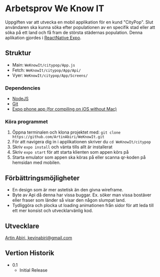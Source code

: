 # Arbetsprov We Know IT

Uppgiften var att utvecka en mobil applikation för en kund "CityPop". Slut användaren ska kunna söka efter populationen av en specifik stad eller att söka på ett land och få fram de största städernas population.
Denna aplikation gjordes i [ReactNative Expo](https://expo.dev/). 

## Struktur
* Main:  `WeKnowIt/citypop/App.js`
* Fetch: `WeKnowIt/citypop/App/Api/`
* Vyer:  `WeKnowIt/citypop/App/Screens/`

### Dependencies

* [NodeJS](https://nodejs.org/en/)
* [Git](https://git-scm.com/downloads)
* [Expo phone app (for compiling on iOS without Mac)](https://apps.apple.com/app/apple-store/id982107779)

### Köra programmet

1. Öppna terminalen och klona projektet med: `git clone https://github.com/ArtinAbiri/WeKnowIt.git`
2. För att navigera dig in i applikationen skriver du `cd WeKnowIt/citypop`
3. Skriv `expo install` och vänta tills allt är installerat
4. Skriv `expo start` för att starta klienten som appen körs på
5. Starta emulator som appen ska köras på eller scanna qr-koden på hemsidan med mobilen.

## Förbättringsmöjligheter
* En design som är mer astetisk än den givna wireframe.
* Byte av Api då denna har vissa buggar. Ex. söker man vissa bostäver eller fraser som länder så visar den någon slumpat land.
* Tydliggöra och plocka ut loading animationen från sidor för att leda till ett mer konsist och utvecklarvänlig kod.

## Utvecklare

[Artin Abiri](https://www.linkedin.com/in/artin-abiri-7673251a4/),[ kevinabiri@gmail.com](kevinabiri@gmail.com)

## Vertion Historik

* 0.1
    * Initial Release
